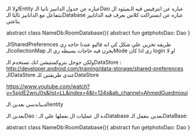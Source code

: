 اولا الـEntity عباره عن جدول الداتبيز
ثانيا الـDao عباره عن انترفيس فيه الـميثود ال بتتفاعل مع الداتابيز
ثالثا الـDatabase عباره عن ابستراكت كلاس بعرف فيه الداتابيز بتاعتي 

 
abstract class NameDb:RoomDatabase(){
abstract fun getphotoDao: Dao
}

الـSharedPreferences طريقه تخزين علي شكل كي اند فاليو عندنا حاجه زي الـcollectionMap بخزن فيه حاجات بسيطه زي الـMode زي اذا كان login او لا


ولكن جوجل بتروكمنتيشن انك تستخدم الـDataStore :
http://developer.android.com/training/data-storage/shared-preferences
الـDataStore
عندي طريقتين للـDataStore

https://www.youtube.com/watch?v=5pjdE2wnJ0s&list=LL&index=4&t=124s&ab_channel=AhmedGuedmioui

الديباندسي 
بعدين الـentity

بعدين الـDao : ده ال عمليات ال بعملها علي الـDatabase
بعدين بنعمل الـDataBase:

abstract class NameDb:RoomDatabase(){
abstract fun getphotoDao: Dao
}
